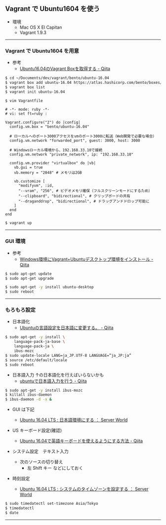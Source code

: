 ## Vagrant で Ubuntu1604 を使う

* 環境
  * Mac OS X El Capitan
  * Vagrant 1.9.3

---

### Vagrant で Ubuntu1604 を用意

* 参考
  * [Ubuntu16.04のVagrant Boxを取得する - Qiita](http://qiita.com/shirakiya/items/517d10a227a9326568ad)


```bash
$ cd ~/Documents/dev/vagrant/bento/ubuntu-16.04
$ vagrant box add ubuntu-16.04 https://atlas.hashicorp.com/bento/boxes/ubuntu-16.04/versions/2.3.0/providers/virtualbox
$ vagrant box list
$ vagrant init ubuntu-16.04
```

```bash
$ vim Vagrantfile
```

```Vagrantfile
# -*- mode: ruby -*-
# vi: set ft=ruby :

Vagrant.configure("2") do |config|
  config.vm.box = "bento/ubuntu-16.04"

  # ローカルへのポート3000アクセスをvmのポート3000に転送（Web開発で必要な場合）
  config.vm.network "forwarded_port", guest: 3000, host: 3000

  # Windowsローカル環境から、192.168.33.10で接続
  config.vm.network "private_network", ip: "192.168.33.10"

  config.vm.provider "virtualbox" do |vb|
    vb.gui = true
    vb.memory = "2048" # メモリは2GB

    vb.customize [
      "modifyvm", :id,
      "--vram", "256", # ビデオメモリ確保（フルスクリーンモードにするため）
      "--clipboard", "bidirectional", # クリップボードの共有
      "--draganddrop", "bidirectional", # ドラッグアンドドロップ可能に
    ]
  end
end
```

```bash
$ vagrant up
```

---

### GUI 環境

* 参考
  * [Windows環境にVagrant+Ubuntuデスクトップ環境をインストール - Qiita](http://qiita.com/mhagita/items/8f339106c3b48eb098ca)

```bash
$ sudo apt-get update
$ sudo apt-get upgrade

$ sudo apt-get -y install ubuntu-desktop
$ sudo reboot
```

---

### もろもろ設定

* 日本語化
  * [Ubuntuの言語設定を日本語に変更する。 - Qiita](http://qiita.com/KAZUKI1994/items/68e90244c2aa901e34ff)
```bash
$ sudo apt-get -y install \
    language-pack-ja-base \
    language-pack-ja \
    ibus-mozc
$ sudo update-locale LANG=ja_JP.UTF-8 LANGUAGE=”ja_JP:ja”
$ source /etc/default/locale
$ sudo reboot
```

* 日本語入力 ↑の日本語化を行えばいらないかも
  * [ubuntuで日本語入力を行う - Qiita](http://qiita.com/shishamo_dev/items/238f6e5060fb838827f6)
```bash
$ sudo apt-get -y install ibus-mozc
$ killall ibus-daemon
$ ibus-daemon -d -x &
```

* GUI は下記
  * [Ubuntu 16.04 LTS : 日本語環境にする ： Server World](https://www.server-world.info/query?os=Ubuntu_16.04&p=japanese)

* US キーボード設定(確認)
  * [Ubuntu 16.04で英語キーボードを使えるようにする方法 - Qiita](http://qiita.com/SUZUKI_Masaya/items/2f2ef9fdb63fe017c6d2)

* システム設定　テキスト入力
  * 次のソースの切り替え
    * 左 Shift キー などにしておく


* 時刻設定
  * [Ubuntu 16.04 LTS : システムのタイムゾーンを設定する ： Server World](https://www.server-world.info/query?os=Ubuntu_16.04&p=timezone)
```bash
$ sudo timedatectl set-timezone Asia/Tokyo
$ timedatectl
$ date
```


---

